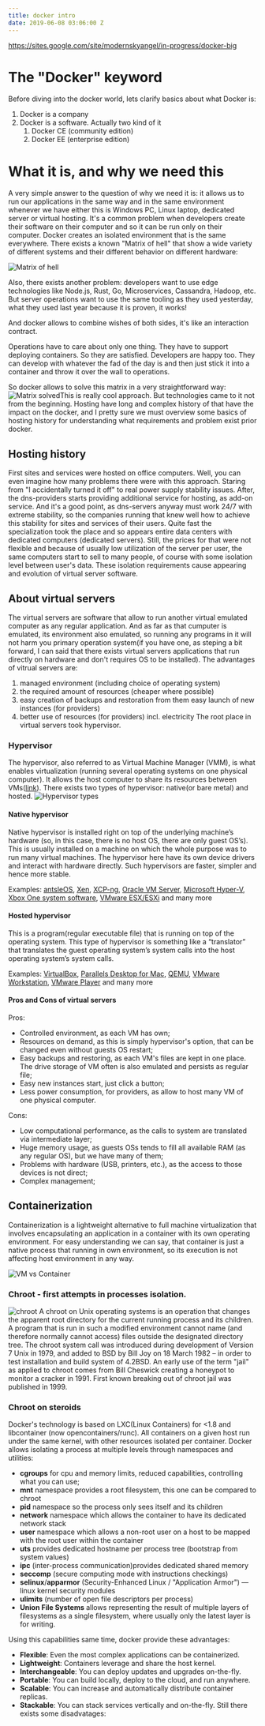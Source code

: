 ```yaml
---
title: docker intro
date: 2019-06-08 03:06:00 Z
---
```


https://sites.google.com/site/modernskyangel/in-progress/docker-big

# The "Docker" keyword
Before diving into the docker world, lets clarify basics about what Docker is:
 1. Docker is a company
 2. Docker is a software. Actually two kind of it
	 1. Docker CE (community edition) 
	 2. Docker EE (enterprise edition)

# What it is, and why we need this

A very simple answer to the question of why we need it is: it allows us to run our applications in the same way and in the same environment whenever we have either this is Windows PC, Linux laptop, dedicated server or virtual hosting.  It's a common problem when developers create their software on their computer and so it can be run only on their computer. Docker creates an isolated environment that is the same everywhere.
There exists a known "Matrix of hell" that show a wide variety of different systems and their different behavior on different hardware:

![Matrix of hell](https://github.com/msangel/msangel.github.io/raw/master/_drafts/docker/the_matrix_of_hell.png "Matrix of hell")

Also, there exists another problem: developers want to use edge technologies like Node.js, Rust, Go, Microservices, Cassandra, Hadoop, etc.
But server operations want to use the same tooling as they used yesterday, what they used last year because it is proven, it works!

And docker allows to combine wishes of both sides, it's like an interaction contract.

Operations have to care about only one thing. They have to support deploying containers. So they are satisfied. Developers are happy too. They can develop with whatever the fad of the day is and then just stick it into a container and throw it over the wall to operations.

So docker allows to solve this matrix in a very straightforward way:
![Matrix solved](https://github.com/msangel/msangel.github.io/raw/master/_drafts/docker/the_matrix_of_hell_solved.png "Matrix solved")This is really cool approach. But technologies came to it not from the beginning. Hosting have long and complex history of that have the impact on the docker, and I pretty sure we must overview some basics of hosting history for understanding what requirements and problem exist prior docker.

## Hosting history

First sites and services were hosted on office computers. Well, you can even imagine how many problems there were with this approach. Staring from "I accidentally turned it off" to real power supply stability issues.
After, the dns-providers starts providing additional service for hosting, as add-on service. And it's a good point, as dns-servers anyway must work 24/7 with extreme stability, so the companies running that knew well how to achieve this stability for sites and services of their users.
Quite fast the specialization took the place and so appears entire data centers with dedicated computers (dedicated servers). Still, the prices for that were not flexible and because of usually low utilization of the server per user, the same computers start to sell to many people, of course with some isolation level between user's data. These isolation requirements cause appearing and evolution of virtual server software.

## About virtual servers
The virtual servers are software that allow to run another virtual emulated computer as any regular application. And as far as that cumputer is emulated, its environment also emulated, so running any programs in it will not harm you primary operation system(if you have one, as steping a bit forward, I can said that there exists virtual servers applications that run directly on hardware and don't requires OS to be installed).
The advantages of vitrual servers are:
1. managed environment (including choice of operating system)
2. the required amount of resources (cheaper where possible)
3. easy creation of backups and restoration from them
easy launch of new instances (for providers)
4. better use of resources (for providers) incl. electricity
The root place in virtual servers took hypervisor.

### Hypervisor
The hypervisor, also referred to as Virtual Machine Manager (VMM), is what enables virtualization (running several operating systems on one physical computer). It allows the host computer to share its resources between VMs([link](https://www.vmware.com/topics/glossary/content/hypervisor)).
There exists two types of hypervisor: native(or bare metal) and hosted.
![Hypervisor types](https://github.com/msangel/msangel.github.io/raw/master/_drafts/docker/hypervisor.png "Hypervisor types")

#### Native hypervisor
Native hypervisor is installed right on top of the underlying machine’s hardware (so, in this case, there is no host OS, there are only guest OS’s). This is usually installed on a machine on which the whole purpose was to run many virtual machines. The hypervisor here have its own device drivers and interact with hardware directly. Such hypervisors are faster, simpler and hence more stable.

Examples:
[antsleOS](https://antsle.com/all/os-used-in-antsle/), [Xen](https://xenproject.org/), [XCP-ng](https://xcp-ng.org/), [Oracle VM Server](https://www.oracle.com/virtualization/vm-server-for-x86/), [Microsoft Hyper-V](https://docs.microsoft.com/en-us/windows-server/virtualization/hyper-v/hyper-v-technology-overview), [Xbox One system software](https://direct.playstation.com/en-us/ps5), [VMware ESX/ESXi](https://www.vmware.com/products/esxi-and-esx.html) and many more

#### Hosted hypervisor
This is a program(regular executable file) that is running on top of the operating system. This type of hypervisor is something like a “translator” that translates the guest operating system’s system calls into the host operating system’s system calls.

Examples:
[VirtualBox](https://www.virtualbox.org/), [Parallels Desktop for Mac](https://www.parallels.com/), [QEMU](https://www.qemu.org/), [VMware Workstation](https://www.vmware.com/products/workstation), [VMware Player](https://www.vmware.com/products/player) and many more
 
 #### Pros and Cons of virtual servers
Pros:
 - Controlled environment, as each VM has own;
 - Resources on demand, as this is simply hypervisor's option, that can be changed even without guests OS restart;
 - Easy backups and restoring, as each VM's files are kept in one place. The drive storage of VM often is also emulated and persists as regular file;
 - Easy new instances start, just click a button;
 - Less power consumption, for providers, as allow to host many VM of one physical computer. 

Cons:
 - Low computational performance, as the calls to system are translated via intermediate layer;
 - Huge memory usage, as guests OSs tends to fill all available RAM (as any regular OS), but we have many of them;
 - Problems with hardware (USB, printers, etc.), as the access to those devices is not direct;
 - Complex management;

## Containerization
Containerization is a lightweight alternative to full machine virtualization that involves encapsulating an application in a container with its own operating environment. For easy understanding we can say, that container is just a native process that running in own environment, so its execution is not affecting host environment in any way.

![VM vs Container](https://github.com/msangel/msangel.github.io/raw/master/_drafts/docker/vm_vs_container.png "VM vs Container")

### Chroot - first attempts in processes isolation.
![chroot](https://github.com/msangel/msangel.github.io/raw/master/_drafts/docker/chroot.png "Chroot")
A chroot on Unix operating systems is an operation 
that changes the apparent root directory for the current 
running process and its children. A program that is 
run in such a modified environment cannot name 
(and therefore normally cannot access) files outside 
the designated directory tree.
The chroot system call was introduced during development of Version 7 Unix in 1979, and added to BSD by Bill Joy on 18 March 1982 – in order to test installation and build system of 4.2BSD. An early use of the term "jail" as applied to chroot comes from Bill Cheswick creating a honeypot to monitor a cracker in 1991.
First known breaking out of chroot jail was published in 1999.

### Chroot on steroids
Docker's technology is based on LXC(Linux Containers) for <1.8 and libcontainer (now opencontainers/runc). All containers on a given host run under the same kernel, with other resources isolated per container. 
Docker allows isolating a process at multiple levels through namespaces and utilities:
- **cgroups** for cpu and memory limits, reduced capabilities, controlling what you can use;
- **mnt** namespace provides a root filesystem, this one can be compared to chroot
- **pid** namespace so the process only sees itself and its children
- **network** namespace which allows the container to have its dedicated network stack 
- **user** namespace which allows a non-root user on a host to be mapped with the root user within the container
- **uts** provides dedicated hostname per process tree (bootstrap from system values)
- **ipc** (inter-process communication)provides dedicated shared memory
- **seccomp** (secure computing mode with instructions checkings)
- **selinux**/**apparmor** (Security-Enhanced Linux / "Application Armor") — linux kernel security modules
- **ulimits** (number of open file descriptors per process)
- **Union File Systems** allows representing the result of multiple layers of filesystems as a single filesystem, where usually only the latest layer is for writing. 

Using this capabilities same time, docker provide these  advantages:
- **Flexible**: Even the most complex applications can be containerized.
- **Lightweight**: Containers leverage and share the host kernel.
- **Interchangeable**: You can deploy updates and upgrades on-the-fly.
- **Portable**: You can build locally, deploy to the cloud, and run anywhere.
- **Scalable**: You can increase and automatically distribute container replicas.
- **Stackable**: You can stack services vertically and on-the-fly.
Still there exists some disadvatages: 



<!--stackedit_data:
eyJoaXN0b3J5IjpbMjA2Nzg3NTE3MCwtODk0MzI3Mjc1LC0yMT
QyNTQzMjQ1LDY0MDUwNjY1NCwtMjAwMjA0NTI1OSwxODY2MzQz
MDE1LC0yMDAyMDQ1MjU5LC0yMDAyMDQ1MjU5LDU0ODExNDI1NC
wtODg0MDQxMDY2LC0yMDkyODg4NzY4LC05NDkxNTEwOTMsLTE2
NzA3NDAyNzIsNzY3OTY4Nzk2LC0yMjkyODIwMDAsMzE4MDEzNj
I2LC0zMTA3NDQ3NDcsLTExMTc5MzU3NjgsLTIxMjk1MzQ0Myw0
NDgwMzAxNzddfQ==
-->